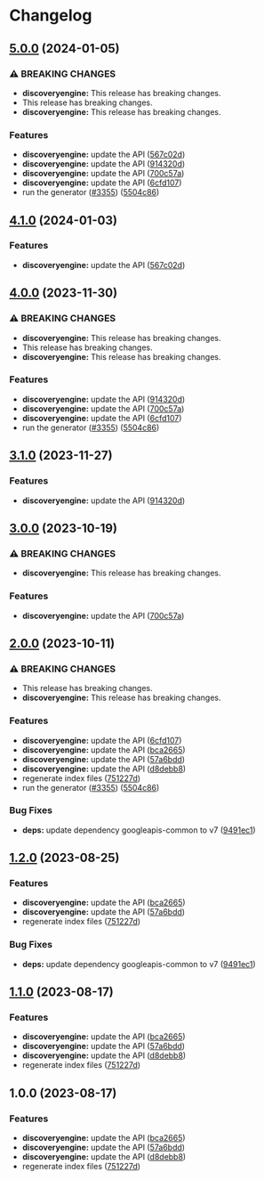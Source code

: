 # Changelog

## [5.0.0](https://github.com/googleapis/google-api-nodejs-client/compare/discoveryengine-v4.1.0...discoveryengine-v5.0.0) (2024-01-05)


### ⚠ BREAKING CHANGES

* **discoveryengine:** This release has breaking changes.
* This release has breaking changes.
* **discoveryengine:** This release has breaking changes.

### Features

* **discoveryengine:** update the API ([567c02d](https://github.com/googleapis/google-api-nodejs-client/commit/567c02d28804729e8891e389f51e64cc6ea3baec))
* **discoveryengine:** update the API ([914320d](https://github.com/googleapis/google-api-nodejs-client/commit/914320d1ccdf4e41cd95c75b6ca30c5aa12bc69f))
* **discoveryengine:** update the API ([700c57a](https://github.com/googleapis/google-api-nodejs-client/commit/700c57ab4323dcd423170413ab560f9dc2da4cb4))
* **discoveryengine:** update the API ([6cfd107](https://github.com/googleapis/google-api-nodejs-client/commit/6cfd10739f86d6b9d1f14a30f8e528a2875f8de6))
* run the generator ([#3355](https://github.com/googleapis/google-api-nodejs-client/issues/3355)) ([5504c86](https://github.com/googleapis/google-api-nodejs-client/commit/5504c86fd61740886047320e2ed70f02a164acd7))

## [4.1.0](https://github.com/googleapis/google-api-nodejs-client/compare/discoveryengine-v4.0.0...discoveryengine-v4.1.0) (2024-01-03)


### Features

* **discoveryengine:** update the API ([567c02d](https://github.com/googleapis/google-api-nodejs-client/commit/567c02d28804729e8891e389f51e64cc6ea3baec))

## [4.0.0](https://github.com/googleapis/google-api-nodejs-client/compare/discoveryengine-v3.1.0...discoveryengine-v4.0.0) (2023-11-30)


### ⚠ BREAKING CHANGES

* **discoveryengine:** This release has breaking changes.
* This release has breaking changes.
* **discoveryengine:** This release has breaking changes.

### Features

* **discoveryengine:** update the API ([914320d](https://github.com/googleapis/google-api-nodejs-client/commit/914320d1ccdf4e41cd95c75b6ca30c5aa12bc69f))
* **discoveryengine:** update the API ([700c57a](https://github.com/googleapis/google-api-nodejs-client/commit/700c57ab4323dcd423170413ab560f9dc2da4cb4))
* **discoveryengine:** update the API ([6cfd107](https://github.com/googleapis/google-api-nodejs-client/commit/6cfd10739f86d6b9d1f14a30f8e528a2875f8de6))
* run the generator ([#3355](https://github.com/googleapis/google-api-nodejs-client/issues/3355)) ([5504c86](https://github.com/googleapis/google-api-nodejs-client/commit/5504c86fd61740886047320e2ed70f02a164acd7))

## [3.1.0](https://github.com/googleapis/google-api-nodejs-client/compare/discoveryengine-v3.0.0...discoveryengine-v3.1.0) (2023-11-27)


### Features

* **discoveryengine:** update the API ([914320d](https://github.com/googleapis/google-api-nodejs-client/commit/914320d1ccdf4e41cd95c75b6ca30c5aa12bc69f))

## [3.0.0](https://github.com/googleapis/google-api-nodejs-client/compare/discoveryengine-v2.0.0...discoveryengine-v3.0.0) (2023-10-19)


### ⚠ BREAKING CHANGES

* **discoveryengine:** This release has breaking changes.

### Features

* **discoveryengine:** update the API ([700c57a](https://github.com/googleapis/google-api-nodejs-client/commit/700c57ab4323dcd423170413ab560f9dc2da4cb4))

## [2.0.0](https://github.com/googleapis/google-api-nodejs-client/compare/discoveryengine-v1.2.0...discoveryengine-v2.0.0) (2023-10-11)


### ⚠ BREAKING CHANGES

* This release has breaking changes.
* **discoveryengine:** This release has breaking changes.

### Features

* **discoveryengine:** update the API ([6cfd107](https://github.com/googleapis/google-api-nodejs-client/commit/6cfd10739f86d6b9d1f14a30f8e528a2875f8de6))
* **discoveryengine:** update the API ([bca2665](https://github.com/googleapis/google-api-nodejs-client/commit/bca26655ef4a6eaaf8a827cfdc69c8c1f6214928))
* **discoveryengine:** update the API ([57a6bdd](https://github.com/googleapis/google-api-nodejs-client/commit/57a6bdd926fa941af952eefed93eff64ded1eecb))
* **discoveryengine:** update the API ([d8debb8](https://github.com/googleapis/google-api-nodejs-client/commit/d8debb8863a923323d424030cfef63b336e2458d))
* regenerate index files ([751227d](https://github.com/googleapis/google-api-nodejs-client/commit/751227d3926c946b5db5edb58f0086e074a61169))
* run the generator ([#3355](https://github.com/googleapis/google-api-nodejs-client/issues/3355)) ([5504c86](https://github.com/googleapis/google-api-nodejs-client/commit/5504c86fd61740886047320e2ed70f02a164acd7))


### Bug Fixes

* **deps:** update dependency googleapis-common to v7 ([9491ec1](https://github.com/googleapis/google-api-nodejs-client/commit/9491ec1cdc3c413e7d73edcfcd59cf5c28a7c855))

## [1.2.0](https://github.com/googleapis/google-api-nodejs-client/compare/discoveryengine-v1.1.0...discoveryengine-v1.2.0) (2023-08-25)


### Features

* **discoveryengine:** update the API ([bca2665](https://github.com/googleapis/google-api-nodejs-client/commit/bca26655ef4a6eaaf8a827cfdc69c8c1f6214928))
* **discoveryengine:** update the API ([57a6bdd](https://github.com/googleapis/google-api-nodejs-client/commit/57a6bdd926fa941af952eefed93eff64ded1eecb))
* regenerate index files ([751227d](https://github.com/googleapis/google-api-nodejs-client/commit/751227d3926c946b5db5edb58f0086e074a61169))


### Bug Fixes

* **deps:** update dependency googleapis-common to v7 ([9491ec1](https://github.com/googleapis/google-api-nodejs-client/commit/9491ec1cdc3c413e7d73edcfcd59cf5c28a7c855))

## [1.1.0](https://github.com/googleapis/google-api-nodejs-client/compare/discoveryengine-v1.0.0...discoveryengine-v1.1.0) (2023-08-17)


### Features

* **discoveryengine:** update the API ([bca2665](https://github.com/googleapis/google-api-nodejs-client/commit/bca26655ef4a6eaaf8a827cfdc69c8c1f6214928))
* **discoveryengine:** update the API ([57a6bdd](https://github.com/googleapis/google-api-nodejs-client/commit/57a6bdd926fa941af952eefed93eff64ded1eecb))
* **discoveryengine:** update the API ([d8debb8](https://github.com/googleapis/google-api-nodejs-client/commit/d8debb8863a923323d424030cfef63b336e2458d))
* regenerate index files ([751227d](https://github.com/googleapis/google-api-nodejs-client/commit/751227d3926c946b5db5edb58f0086e074a61169))

## 1.0.0 (2023-08-17)


### Features

* **discoveryengine:** update the API ([bca2665](https://github.com/googleapis/google-api-nodejs-client/commit/bca26655ef4a6eaaf8a827cfdc69c8c1f6214928))
* **discoveryengine:** update the API ([57a6bdd](https://github.com/googleapis/google-api-nodejs-client/commit/57a6bdd926fa941af952eefed93eff64ded1eecb))
* **discoveryengine:** update the API ([d8debb8](https://github.com/googleapis/google-api-nodejs-client/commit/d8debb8863a923323d424030cfef63b336e2458d))
* regenerate index files ([751227d](https://github.com/googleapis/google-api-nodejs-client/commit/751227d3926c946b5db5edb58f0086e074a61169))
